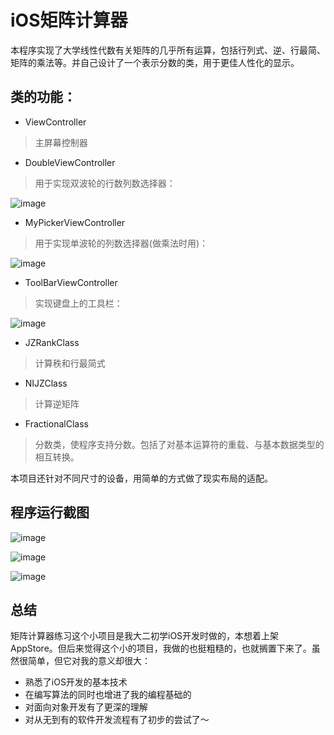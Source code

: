 # iOS矩阵计算器
本程序实现了大学线性代数有关矩阵的几乎所有运算，包括行列式、逆、行最简、矩阵的乘法等。并自己设计了一个表示分数的类，用于更佳人性化的显示。

## 类的功能：
* ViewController
>主屏幕控制器

* DoubleViewController
>用于实现双波轮的行数列数选择器：

![image](https://github.com/nobrowning/Matrix-Calculator/blob/master/ScreenShot/DoublePickView.png)

* MyPickerViewController
>用于实现单波轮的列数选择器(做乘法时用)：

![image](https://github.com/nobrowning/Matrix-Calculator/blob/master/ScreenShot/SinglePickView.PNG)

* ToolBarViewController
>实现键盘上的工具栏：

![image](https://github.com/nobrowning/Matrix-Calculator/blob/master/ScreenShot/Input.PNG)

* JZRankClass
>计算秩和行最简式

* NIJZClass
>计算逆矩阵

* FractionalClass
>分数类，使程序支持分数。包括了对基本运算符的重载、与基本数据类型的相互转换。


本项目还针对不同尺寸的设备，用简单的方式做了现实布局的适配。



## 程序运行截图

![image](https://github.com/nobrowning/Matrix-Calculator/blob/master/ScreenShot/Launch.PNG)

![image](https://github.com/nobrowning/Matrix-Calculator/blob/master/ScreenShot/Single.gif)

![image](https://github.com/nobrowning/Matrix-Calculator/blob/master/ScreenShot/Double.gif)
## 总结
矩阵计算器练习这个小项目是我大二初学iOS开发时做的，本想着上架AppStore。但后来觉得这个小的项目，我做的也挺粗糙的，也就搁置下来了。虽然很简单，但它对我的意义却很大：
* 熟悉了iOS开发的基本技术 
* 在编写算法的同时也增进了我的编程基础的 
* 对面向对象开发有了更深的理解
* 对从无到有的软件开发流程有了初步的尝试了～
